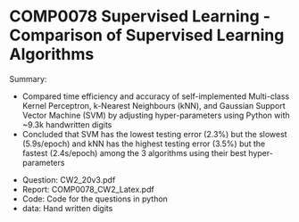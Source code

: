 # COMP0078 Supervised Learning - Comparison of Supervised Learning Algorithms
Summary:
* Compared time efficiency and accuracy of self-implemented Multi-class Kernel Perceptron, k-Nearest Neighbours (kNN), and Gaussian Support Vector Machine (SVM) by adjusting hyper-parameters using Python with ~9.3k handwritten digits
* Concluded that SVM has the lowest testing error (2.3%) but the slowest (5.9s/epoch) and kNN has the highest testing error (3.5%) but the fastest (2.4s/epoch) among the 3 algorithms using their best hyper-parameters

- Question: CW2_20v3.pdf
- Report:   COMP0078_CW2_Latex.pdf
- Code:     Code for the questions in python
- data:     Hand written digits
